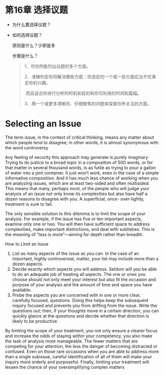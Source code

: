 # 第16章  选择议题

- 为什么要选择议题？

- 如何选择议题？

  原则是什么？少即是多

  步骤是什么？

  > 1．尽你所能列出议题的多个方面。 
  >
  > 2．准确判定你将解决哪些方面：你选定的一个或一些方面应当不仅满足你的兴趣，
  >
  > ​      而且适合你进行分析的时机和目的和你可利用的时间和篇幅。
  >
  > 3．用一个或更多清晰的、仔细聚焦的问题来探查你所关注的方面。 

  

# Selecting an Issue

The term issue, in the context of critical thinking, means any matter about which people tend to disagree; in other words, it is almost synonymous with the word controversy 

Any feeling of security this approach may generate is purely imaginary. Trying to do justice to a broad topic in a composition of 500 words, or for that matter in several thousand words, is as futile as trying to pour a gallon of water into a pint container. It just won’t work, even in the case of a simple informative composition. And it has much less chance of working when you are analyzing issues, which are at least two-sided and often multisided. This means that many, perhaps most, of the people who will judge your analysis of an issue not only know its complexities but also have half a dozen reasons to disagree with you. A superficial, once- over-lightly, treatment is sure to fail. 

The only sensible solution to this dilemma is to limit the scope of your analysis. For example, if the issue has five or ten important aspects, examine only one or two. You will then have sufficient space to address complexities, make important distinctions, and deal with subtleties. This is the meaning of “less is more”—aiming for depth rather than breadth. 



How to Limit an Issue 

1. List as many aspects of the issue as you can. In the case of an important, highly controversial, matter, your list may include more than a dozen aspects. 
2. Decide exactly which aspects you will address. Seldom will you be able to do an adequate job of treating all aspects. The one or ones you choose should not only meet your interest but also fit the occasion and purpose of your analysis and the amount of time and space you have available. 
3. Probe the aspects you are concerned with in one or more clear, carefully focused, questions. Doing this helps keep the subsequent inquiry focused and prevents you from drifting from the issue. Write the questions out; then, if your thoughts move in a certain direction, you can quickly glance at the questions and decide whether that direction is likely to be productive. 



By limiting the scope of your treatment, you not only ensure a clearer focus and increase the odds of staying within your competency, you also make the task of analysis more manageable. The fewer matters that are competing for your attention, the less the danger of becoming distracted or confused. Even on those rare occasions when you are able to address more than a single subissue, careful identification of all of them will make your inquiry more orderly and purposeful. Finally, limiting your treatment will lessen the chance of your oversimplifying complex matters











